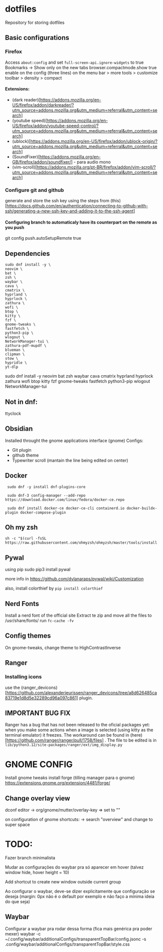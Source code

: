 # dotfiles
Repository for storing dotfiles

## Basic configurations

### Firefox

Access `about:config` and set `full-screen-api.ignore-widgets` to true
Bookmarks -> Show only on the new tabs
browser.compactmode.show true
enable on the config (three lines) on the menu bar > more tools > customize toolbar > density > compact


#### Extensions:
- (dark reader)[https://addons.mozilla.org/en-US/firefox/addon/darkreader/?utm_source=addons.mozilla.org&utm_medium=referral&utm_content=search]
- (youtube speed)[https://addons.mozilla.org/en-US/firefox/addon/youtube-speed-control/?utm_source=addons.mozilla.org&utm_medium=referral&utm_content=search]
- (ublock)[https://addons.mozilla.org/en-US/firefox/addon/ublock-origin/?utm_source=addons.mozilla.org&utm_medium=referral&utm_content=search]
- (SoundFixer)[https://addons.mozilla.org/en-GB/firefox/addon/soundfixer/] - para audio mono
- (vim-scroll)[https://addons.mozilla.org/pt-BR/firefox/addon/vim-scroll/?utm_source=addons.mozilla.org&utm_medium=referral&utm_content=search]

### Configure git and github

generate and store the ssh key using the steps from (this)[https://docs.github.com/en/authentication/connecting-to-github-with-ssh/generating-a-new-ssh-key-and-adding-it-to-the-ssh-agent]

#### Configuring branch to automaticaly have its counterpart on the remote as you push
git config push.autoSetupRemote true


## Dependencies

```
sudo dnf install -y \
neovim \
bat \
zsh \
waybar \
cava \
cmatrix \
hyprland \
hyprlock \
zathura \
wofi \
btop \
kitty \
fzf \
gnome-tweaks \
fastfetch \
python3-pip \
wlogout \
NetworkManager-tui \
zathura-pdf-mupdf \
blueman \
clipman \
stow \
hypridle \
yt-dlp
```
sudo dnf install -y neovim bat zsh waybar cava cmatrix hyprland hyprlock zathura wofi btop kitty fzf gnome-tweaks fastfetch python3-pip wlogout NetworkManager-tui

## Not in dnf:
ttyclock

## Obsidian

Installed throught the gnome applications interface (gnome)
Configs:
- Git plugin
- github theme
- Typewriter scroll (mantain the line being edited on center)

## Docker 
```
 sudo dnf -y install dnf-plugins-core

 sudo dnf-3 config-manager --add-repo https://download.docker.com/linux/fedora/docker-ce.repo

 sudo dnf install docker-ce docker-ce-cli containerd.io docker-buildx-plugin docker-compose-plugin
```

## Oh my zsh

```
sh -c "$(curl -fsSL https://raw.githubusercontent.com/ohmyzsh/ohmyzsh/master/tools/install.sh)"
```

## Pywal

using pip
sudo pip3 install pywal

more info in https://github.com/dylanaraps/pywal/wiki/Customization

also, install colorthief by `pip install colorthief`

## Nerd Fonts

Install a nerd font of the official site
Extract te zip and move all the files to /usr/share/fonts/ 
run `fc-cache -fv`

## Config themes

On gnome-tweaks, change theme to HighContrastInverse

## Ranger

### Installing icons

use the (ranger_devicons)[https://github.com/alexanderjeurissen/ranger_devicons/tree/a8d626485ca83719e1d8d5e32289cd96a097c861] plugin. 

## IMPORTANT BUG FIX

Ranger has a bug that has not been released to the oficial packages yet: when you make some actions when a image is selected (using kitty as the terminal emulator) it freezes. The workaround can be found in (here)[https://github.com/ranger/ranger/pull/1758/files] . The file to be edited is in `lib/python3.12/site-packages/ranger/ext/img_display.py`

# GNOME CONFIG

Install gnome tweaks
install forge (tilling manager para o gnome) https://extensions.gnome.org/extension/4481/forge/

## Change overlay view

dconf editor
-> org/gnome/mutter/overlay-key => set to ""

on configuration of gnome shortcuts:
-> search "overview" and change to super space

# TODO:

Fazer branch minimalista

Mudar as configurações do waybar pra só aparecer em hover (talvez window hide, hover height = 10)

Add shortcut to create new window outside current group

Ao configurar o waybar, deve-se dizer explicitamente que configuração se deseja (margin: 0px não é o default por exemplo e não faço a mínima ideia do que seja)

## Waybar

Configurar a waybar pra rodar dessa forma (fica mais genérica pra poder mexer)
waybar -c ~/.config/waybar/additionalConfigs/transparentTopBar/config.jsonc -s .config/waybar/additionalConfigs/transparentTopBar/style.css 
